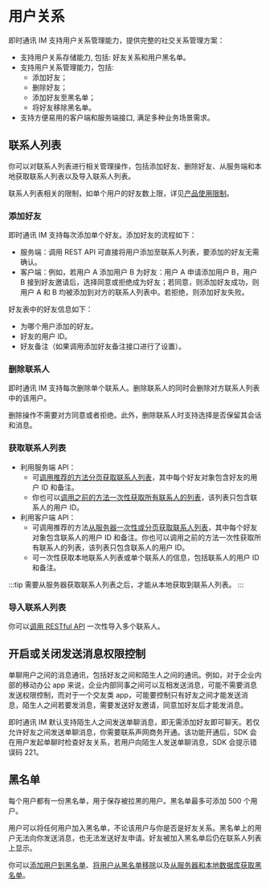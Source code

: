 # 用户关系

即时通讯 IM 支持用户关系管理能力，提供完整的社交关系管理方案：

- 支持用户关系存储能力, 包括: 好友关系和用户黑名单。
- 支持用户关系管理能力，包括:
  - 添加好友；
  - 删除好友； 
  - 添加好友至黑名单；
  - 将好友移除黑名单。
- 支持方便易用的客户端和服务端接口, 满足多种业务场景需求。

## 联系人列表

你可以对联系人列表进行相关管理操作，包括添加好友、删除好友、从服务端和本地获取联系人列表以及导入联系人列表。

联系人列表相关的限制，如单个用户的好友数上限，详见[产品使用限制](limitation.html)。

### 添加好友

即时通讯 IM 支持每次添加单个好友。添加好友的流程如下：

- 服务端：调用 REST API 可直接将用户添加至联系人列表，要添加的好友无需确认。
- 客户端：例如，若用户 A 添加用户 B 为好友：用户 A 申请添加用户 B，用户 B 接到好友邀请后，选择同意或拒绝成为好友；若同意，则添加好友成功，则用户 A 和 B 均被添加到对方的联系人列表中。若拒绝，则添加好友失败。

好友表中的好友信息如下：

- 为哪个用户添加的好友。
- 好友的用户 ID。
- 好友备注（如果调用添加好友备注接口进行了设置）。
  
### 删除联系人

即时通讯 IM 支持每次删除单个联系人。删除联系人的同时会删除对方联系人列表中的该用户。

删除操作不需要对方同意或者拒绝。此外，删除联系人时支持选择是否保留其会话和消息。

### 获取联系人列表

- 利用服务端 API：
  - 可[调用推荐的方法分页获取联系人列表](/docs/sdk/server-side/user_relationship.html#分页获取好友列表)，其中每个好友对象包含好友的用户 ID 和备注。
  - 你也可以[调用之前的方法一次性获取所有联系人的列表](/docs/sdk/server-side/user_relationship.html#一次性获取好友列表)，该列表只包含联系人的用户 ID。
- 利用客户端 API：
  - 可调用推荐的方法[从服务器一次性或分页获取联系人列表](/docs/sdk/android/user_relationship.html#从服务端获取好友列表)，其中每个好友对象包含联系人的用户 ID 和备注。你也可以调用之前的方法一次性获取所有联系人的列表，该列表只包含联系人的用户 ID。 
  - 可一次性获取本地联系人列表或单个联系人的信息，包括联系人的用户 ID 和备注。
   
:::tip
需要从服务器获取联系人列表之后，才能从本地获取到联系人列表。
:::

### 导入联系人列表

你可以[调用 RESTful API](/docs/sdk/server-side/user_relationship.html#导入好友列表) 一次性导入多个联系人。

## 开启或关闭发送消息权限控制

单聊用户之间的消息通讯，包括好友之间和陌生人之间的通讯。例如，对于企业内部的移动办公 app 来说，企业内部同事之间可以互相发送消息，可能不需要消息发送权限控制，而对于一个交友类 app，可能要控制只有好友之间才能发送消息，陌生人之间若要发消息，需要发送好友邀请，同意加好友后才能发消息。

即时通讯 IM 默认支持陌生人之间发送单聊消息，即无需添加好友即可聊天。若仅允许好友之间发送单聊消息，你需要联系声网商务开通。该功能开通后，SDK 会在用户发起单聊时检查好友关系，若用户向陌生人发送单聊消息，SDK 会提示错误码 221。

## 黑名单

每个用户都有一份黑名单，用于保存被拉黑的用户。黑名单最多可添加 500 个用户。

用户可以将任何用户加入黑名单，不论该用户与你是否是好友关系。黑名单上的用户无法向你发送消息，也无法发送好友申请。好友被加入黑名单后仍在联系人列表上显示。

你可以[添加用户到黑名单](/docs/sdk/android/user_relationship.html#添加用户到黑名单)、[将用户从黑名单移除](/docs/sdk/android/user_relationship.html#将用户从黑名单移除)以及[从服务器和本地数据库获取黑名单](/docs/sdk/android/user_relationship.html#从服务器获取黑名单列表)。












